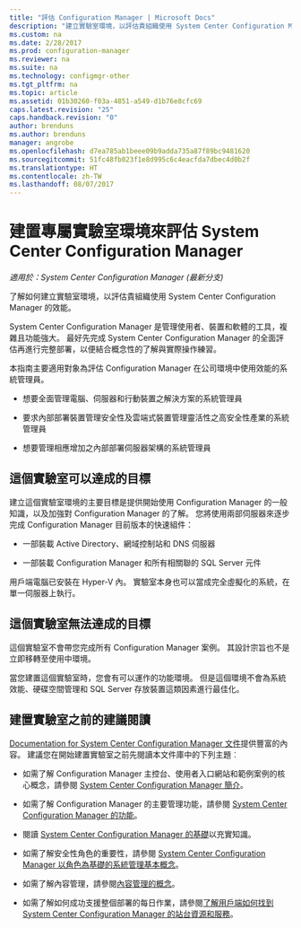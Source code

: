 ```yaml
---
title: "評估 Configuration Manager | Microsoft Docs"
description: "建立實驗室環境，以評估貴組織使用 System Center Configuration Manager 的效能。"
ms.custom: na
ms.date: 2/28/2017
ms.prod: configuration-manager
ms.reviewer: na
ms.suite: na
ms.technology: configmgr-other
ms.tgt_pltfrm: na
ms.topic: article
ms.assetid: 01b30260-f03a-4851-a549-d1b76e8cfc69
caps.latest.revision: "25"
caps.handback.revision: "0"
author: brenduns
ms.author: brenduns
manager: angrobe
ms.openlocfilehash: d7ea785ab1beee09b9adda735a87f89bc9481620
ms.sourcegitcommit: 51fc48fb023f1e8d995c6c4eacfda7dbec4d0b2f
ms.translationtype: HT
ms.contentlocale: zh-TW
ms.lasthandoff: 08/07/2017
---
```

# <a name="evaluate-system-center-configuration-manager-by-building-your-own-lab-environment"></a>建置專屬實驗室環境來評估 System Center Configuration Manager

*適用於：System Center Configuration Manager (最新分支)*

 了解如何建立實驗室環境，以評估貴組織使用 System Center Configuration Manager 的效能。  

 System Center Configuration Manager 是管理使用者、裝置和軟體的工具，複雜且功能強大。 最好先完成 System Center Configuration Manager 的全面評估再進行完整部署，以便結合概念性的了解與實際操作練習。  

 本指南主要適用對象為評估 Configuration Manager 在公司環境中使用效能的系統管理員。  

-   想要全面管理電腦、伺服器和行動裝置之解決方案的系統管理員  

-   要求內部部署裝置管理安全性及雲端式裝置管理靈活性之高安全性產業的系統管理員  

-   想要管理相應增加之內部部署伺服器架構的系統管理員  

## <a name="what-this-lab-does"></a>這個實驗室可以達成的目標  
 建立這個實驗室環境的主要目標是提供開始使用 Configuration Manager 的一般知識，以及加強對 Configuration Manager 的了解。 您將使用兩部伺服器來逐步完成 Configuration Manager 目前版本的快速組件：  

-   一部裝載 Active Directory、網域控制站和 DNS 伺服器  

-   一部裝載 Configuration Manager 和所有相關聯的 SQL Server 元件  

用戶端電腦已安裝在 Hyper-V 內。 實驗室本身也可以當成完全虛擬化的系統，在單一伺服器上執行。  

## <a name="what-this-lab-does-not-do"></a>這個實驗室無法達成的目標  
 這個實驗室不會帶您完成所有 Configuration Manager 案例。 其設計宗旨也不是立即移轉至使用中環境。  

 當您建置這個實驗室時，您會有可以運作的功能環境。 但是這個環境不會為系統效能、硬碟空間管理和 SQL Server 存放裝置這類因素進行最佳化。  

##  <a name="BKMK_EvalRec"></a> 建置實驗室之前的建議閱讀  
 [Documentation for System Center Configuration Manager 文件](http://docs.microsoft.com/sccm/)提供豐富的內容。 建議您在開始建置實驗室之前先閱讀本文件庫中的下列主題︰  

-   如需了解 Configuration Manager 主控台、使用者入口網站和範例案例的核心概念，請參閱 [System Center Configuration Manager 簡介](../../core/understand/introduction.md)。  

-   如需了解 Configuration Manager 的主要管理功能，請參閱 [System Center Configuration Manager 的功能](../../core/plan-design/changes/features-and-capabilities.md)。  

-   閱讀 [System Center Configuration Manager 的基礎](../../core/understand/fundamentals.md)以充實知識。  

-   如需了解安全性角色的重要性，請參閱 [System Center Configuration Manager 以角色為基礎的系統管理基本概念](../../core/understand/fundamentals-of-role-based-administration.md)。  

-   如需了解內容管理，請參閱[內容管理的概念](../../core/plan-design/hierarchy/fundamental-concepts-for-content-management.md)。  

-   如需了解如何成功支援整個部署的每日作業，請參閱[了解用戶端如何找到 System Center Configuration Manager 的站台資源和服務](../../core/plan-design/hierarchy/understand-how-clients-find-site-resources-and-services.md)。  
